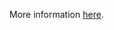 More information [here](https://docs.bridgecrew.io/docs/ensure-aws-mqbroker-audit-logging-is-enabled).
